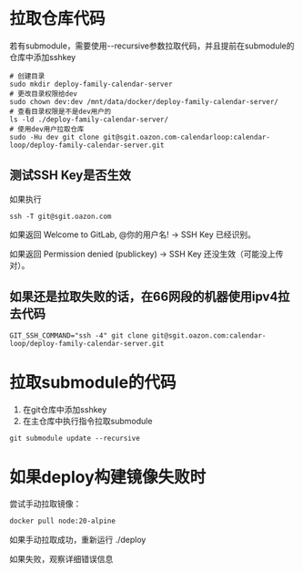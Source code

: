 # 拉取仓库代码

若有submodule，需要使用--recursive参数拉取代码，并且提前在submodule的仓库中添加sshkey

```
# 创建目录
sudo mkdir deploy-family-calendar-server
# 更改目录权限给dev
sudo chown dev:dev /mnt/data/docker/deploy-family-calendar-server/
# 查看目录权限是不是dev用户的
ls -ld ./deploy-family-calendar-server/
# 使用dev用户拉取仓库
sudo -Hu dev git clone git@sgit.oazon.com-calendarloop:calendar-loop/deploy-family-calendar-server.git
```

## 测试SSH Key是否生效
如果执行
```
ssh -T git@sgit.oazon.com
```
如果返回
Welcome to GitLab, @你的用户名! → SSH Key 已经识别。

如果返回 Permission denied (publickey) → SSH Key 还没生效（可能没上传对）。

## 如果还是拉取失败的话，在66网段的机器使用ipv4拉去代码
```
GIT_SSH_COMMAND="ssh -4" git clone git@sgit.oazon.com:calendar-loop/deploy-family-calendar-server.git
```

# 拉取submodule的代码
1. 在git仓库中添加sshkey
2. 在主仓库中执行指令拉取submodule
```
git submodule update --recursive
```

# 如果deploy构建镜像失败时
尝试手动拉取镜像：
```bash
docker pull node:20-alpine
```
如果手动拉取成功，重新运行 ./deploy

如果失败，观察详细错误信息